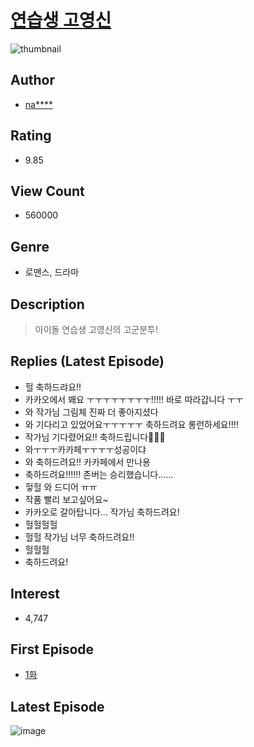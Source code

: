 # [연습생 고영신](https://comic.naver.com/bestChallenge/list?titleId=734410)
![thumbnail](https://image-comic.pstatic.net/user_contents_data/challenge_comic/2019/09/20/315091/thumbnail_202x16453a5d0ab_efc9_4ffd_bc26_efc3faedbdea_00003544.JPEG)

## Author
- [na****](https://comic.naver.com/artistTitle?id=315091)

## Rating
- 9.85

## View Count
- 560000

## Genre
- 로맨스, 드라마

## Description
> 아이돌 연습생 고영신의 고군분투!

## Replies (Latest Episode)
- 헐 축하드랴요!!
- 카카오에서 봬요 ㅜㅜㅜㅜㅜㅜㅜㅜ!!!!! 바로 따라갑니다 ㅜㅜ
- 와 작가님 그림체 진짜 더 좋아지셨다
- 와 기다리고 있었어요ㅜㅜㅜㅜㅜ 축하드려요 롱런하세요!!!!
- 작가님 기다렸어요!! 축하드립니다🎉🎉🎉
- 와ㅜㅜㅜ카카페ㅜㅜㅜㅜ성공이댜
- 와 축하드려요!! 카카페에서 만나용
- 축하드려요!!!!!! 존버는 승리했습니다......
- 헣헐 와 드디어 ㅠㅠ
- 작품 빨리 보고싶어요~
- 카카오로 갈아탑니다... 작가님 축하드려요!
- 헐헐헐헐
- 헐헐 작가님 너무 축하드려요!!
- 헐헐헐
- 축하드려요!

## Interest
- 4,747

## First Episode
- [1화](https://comic.naver.com/bestChallenge/detail?titleId=734410&no=1)

## Latest Episode
![image](https://image-comic.pstatic.net/user_contents_data/challenge_comic/2021/03/14/315091/upload_4051323647063963440.jpeg)
